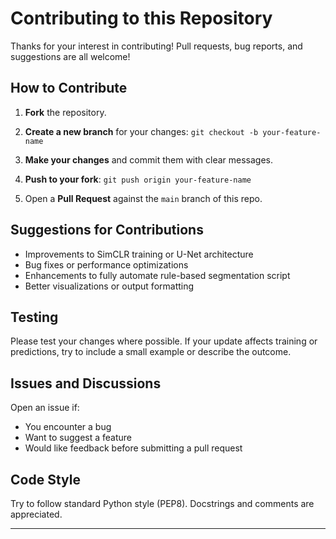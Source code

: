 # Contributing to this Repository

Thanks for your interest in contributing! Pull requests, bug reports, and suggestions are all welcome!

## How to Contribute

1. **Fork** the repository.
2. **Create a new branch** for your changes:
  `git checkout -b your-feature-name`

3. **Make your changes** and commit them with clear messages.
4. **Push to your fork**:
`git push origin your-feature-name`

5. Open a **Pull Request** against the `main` branch of this repo.

##  Suggestions for Contributions

- Improvements to SimCLR training or U-Net architecture
- Bug fixes or performance optimizations
- Enhancements to fully automate rule-based segmentation script
- Better visualizations or output formatting

## Testing

Please test your changes where possible. If your update affects training or predictions, try to include a small example or describe the outcome.

## Issues and Discussions

Open an issue if:
- You encounter a bug
- Want to suggest a feature
- Would like feedback before submitting a pull request

## Code Style

Try to follow standard Python style (PEP8). Docstrings and comments are appreciated.

---
